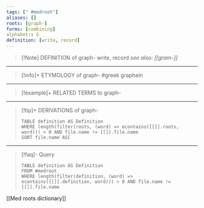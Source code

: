 ```yaml
---
tags: [" #medroot"]
aliases: []
roots: [graph-]
forms: [combining]
alphabet:: G
definition: [write, record]
---
```

>[!Note] DEFINITION of graph-
>write, record 
>*see also: [[gram-]]*
_____
>[!info]+ ETYMOLOGY of graph-
>#greek graphein
_____
>[!example]+ RELATED TERMS to graph-
>
_____
>[!tip]+ DERIVATIONS of graph-
>```dataview
>TABLE definition AS Definition 
>WHERE length(filter(roots, (word) => econtains([[]].roots, word))) > 0 AND file.name != [[]].file.name
>SORT file.name ASC
>```
____
>[!faq]- Query
>```dataview
>TABLE definition AS Definition
>FROM #medroot
>WHERE length(filter(definition, (word) => econtains([[]].definition, word))) > 0 AND file.name != [[]].file.name
>```

[[Med roots dictionary]]